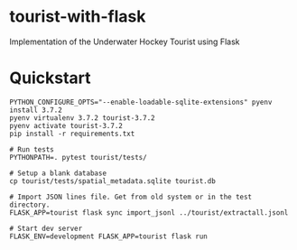 # tourist-with-flask
Implementation of the Underwater Hockey Tourist using Flask

# Quickstart

```
PYTHON_CONFIGURE_OPTS="--enable-loadable-sqlite-extensions" pyenv install 3.7.2
pyenv virtualenv 3.7.2 tourist-3.7.2
pyenv activate tourist-3.7.2
pip install -r requirements.txt

# Run tests
PYTHONPATH=. pytest tourist/tests/

# Setup a blank database
cp tourist/tests/spatial_metadata.sqlite tourist.db

# Import JSON lines file. Get from old system or in the test directory.
FLASK_APP=tourist flask sync import_jsonl ../tourist/extractall.jsonl

# Start dev server
FLASK_ENV=development FLASK_APP=tourist flask run
```

